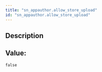```yaml
---
title: "sn_appauthor.allow_store_upload"
id: "sn_appauthor.allow_store_upload"
---
```

## Description



## Value: 
```
false
```